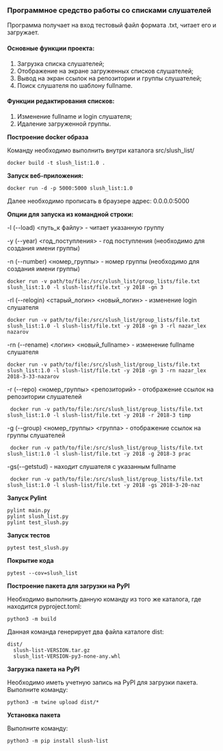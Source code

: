### Программное средство работы со списками слушателей

Программа получает на вход тестовый файл формата .txt, читает его и загружает.  

#### Основные функции проекта:

1. Загрузка списка слушателей;
2. Отображение на экране загруженных списков слушателей;
3. Вывод на экран ссылок на репозитории и группы слушателей;
4. Поиск слушателя по шаблону fullname.

#### Функции редактирования списков: 

1. Изменение fullname и login cлушателя; 
2. Идаление загруженной группы.

**Построение docker образа**

Команду необходимо выполнить внутри каталога src/slush_list/

```
docker build -t slush_list:1.0 .
```

**Запуск веб-приложения:**

```
docker run -d -p 5000:5000 slush_list:1.0
```

Далее необходимо прописать в браузере адрес: 0.0.0.0:5000

**Опции для запуска из командной строки:**
 
-l (--load) <путь_к файлу> - читает указанную группу 
 
-y (--year) <год_поступления> - год поступления (необходимо для создания имени группы) 

-n (--number) <номер_группы> - номер группы (необходимо для создания имени группы) 

```
docker run -v path/to/file:/src/slush_list/group_lists/file.txt slush_list:1.0 -l slush-list/file.txt -y 2018 -gn 3
```

-rl (--relogin) <старый_логин> <новый_логин> - изменение login слушателя

```
docker run -v path/to/file:/src/slush_list/group_lists/file.txt slush_list:1.0 -l slush-list/file.txt -y 2018 -gn 3 -rl nazar_lex nazarov
```

-rn (--rename) <логин> <новый_fullname> - изменение fullname слушателя

 ```
 docker run -v path/to/file:/src/slush_list/group_lists/file.txt slush_list:1.0 -l slush-list/file.txt -y 2018 -gn 3 -rn nazar_lex 2018-3-33-nazarov
```

-r (--repo) <номер_группы> <репозиторий> - отображение ссылок на репозитории слушателей

```
 docker run -v path/to/file:/src/slush_list/group_lists/file.txt slush_list:1.0 -l slush-list/file.txt -y 2018 -r 2018-3 timp
```

-g (--group) <номер_группы> <группа> - отображение ссылок на группы слушателей

```
 docker run -v path/to/file:/src/slush_list/group_lists/file.txt slush_list:1.0 -l slush-list/file.txt -y 2018 -g 2018-3 prac
```

-gs(--getstud) <fullname> - находит слушателя с указанным fullname

```
 docker run -v path/to/file:/src/slush_list/group_lists/file.txt slush_list:1.0 -l slush-list/file.txt -y 2018 -gs 2018-3-20-naz
```

**Запуск Pylint**

```
pylint main.py
pylint slush_list.py
pylint test_slush.py
 ```
 
**Запуск тестов**
```
pytest test_slush.py 
```

**Покрытие кода**
```
pytest --cov=slush_list
```

**Построение пакета для загрузки на PyPI** 

Необходимо выполнить данную команду из того же каталога, где находится pyproject.toml:

```
python3 -m build
```

Данная команда генерирует два файла каталоге dist:

```
dist/
  slush-list-VERSION.tar.gz
  slush_list-VERSION-py3-none-any.whl
```

**Загрузка пакета на PyPI** 

Необходимо иметь учетную запись на PyPI для загрузки пакета.  
Выполните команду:

```
python3 -m twine upload dist/*
```

**Установка пакета** 

Выполните команду:

```
python3 -m pip install slush-list
```

